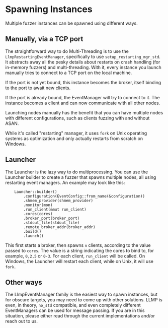 # Spawning Instances

Multiple fuzzer instances can be spawned using different ways.

## Manually, via a TCP port

The straightforward way to do Multi-Threading is to use the `LlmpRestartingEventManager`, specifically to use `setup_restarting_mgr_std`.
It abstracts away all the pesky details about restarts on crash handling (for in-memory fuzzers) and multi-threading.
With it, every instance you launch manually tries to connect to a TCP port on the local machine.

If the port is not yet bound, this instance becomes the broker, itself binding to the port to await new clients.

If the port is already bound, the EventManager will try to connect to it.
The instance becomes a client and can now communicate with all other nodes.

Launching nodes manually has the benefit that you can have multiple nodes with different configurations, such as clients fuzzing with and without ASAN.

While it's called "restarting" manager, it uses `fork` on Unix operating systems as optimization and only actually restarts from scratch on Windows.

## Launcher

The Launcher is the lazy way to do multiprocessing.
You can use the Launcher builder to create a fuzzer that spawns multiple nodes, all using restarting event managers.
An example may look like this:

```rust,ignore
    Launcher::builder()
        .configuration(EventConfig::from_name(&configuration))
        .shmem_provider(shmem_provider)
        .monitor(mon)
        .run_client(&mut run_client)
        .cores(cores)
        .broker_port(broker_port)
        .stdout_file(stdout_file)
        .remote_broker_addr(broker_addr)
        .build()
        .launch()
```

This first starts a broker, then spawns `n` clients, according to the value passed to `cores`.
The value is a string indicating the cores to bind to, for example, `0,2,5` or `0-3`.
For each client, `run_client` will be called.
On Windows, the Launcher will restart each client, while on Unix, it will use `fork`.

## Other ways

The LlmpEventManager family is the easiest way to spawn instances, but for obscure targets, you may need to come up with other solutions.
LLMP is even, in theory, `no_std` compatible, and even completely different EventManagers can be used for message passing.
If you are in this situation, please either read through the current implementations and/or reach out to us.

